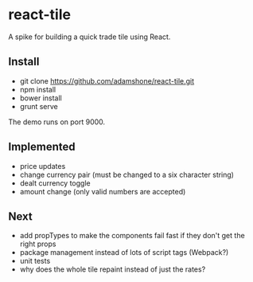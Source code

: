 react-tile
==========

A spike for building a quick trade tile using React.

Install
-------

 * git clone https://github.com/adamshone/react-tile.git
 * npm install
 * bower install
 * grunt serve
 
 The demo runs on port 9000.
 
 Implemented
 -----------
 
 * price updates
 * change currency pair (must be changed to a six character string)
 * dealt currency toggle
 * amount change (only valid numbers are accepted)
 
 Next
 ----
 
 * add propTypes to make the components fail fast if they don't get the right props
 * package management instead of lots of script tags (Webpack?)
 * unit tests
 * why does the whole tile repaint instead of just the rates?
